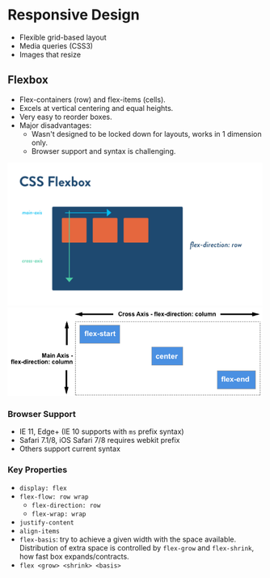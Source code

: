 # Responsive Design

* Flexible grid-based layout
* Media queries (CSS3)
* Images that resize

## Flexbox

* Flex-containers (row) and flex-items (cells).
* Excels at vertical centering and equal heights.
* Very easy to reorder boxes.
* Major disadvantages:
  * Wasn't designed to be locked down for layouts, works in 1 dimension only.
  * Browser support and syntax is challenging.

![row](./row.png)
![column](./column.png)

### Browser Support

* IE 11, Edge+ (IE 10 supports with `ms` prefix syntax)
* Safari 7.1/8, iOS Safari 7/8 requires webkit prefix
* Others support current syntax

### Key Properties

* `display: flex`
* `flex-flow: row wrap`
  * `flex-direction: row`
  * `flex-wrap: wrap`
* `justify-content`
* `align-items`
* `flex-basis`: try to achieve a given width with the space available. Distribution of extra space is controlled by `flex-grow` and `flex-shrink`, how fast box expands/contracts.
* `flex <grow> <shrink> <basis>`
